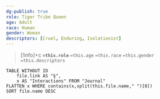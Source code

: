 ```yaml
---
dg-publish: true
role: Tiger Tribe Queen
age: Adult
race: Human
gender: Woman
descriptors: [Cruel, Enduring, Isolationist]
---
```


> [!info]+c
> **`=this.role`**
> `=this.age` `=this.race` `=this.gender`
> `=this.descriptors`
	

```dataview
TABLE WITHOUT ID
	file.link AS "§", 
	x AS "Interactions" FROM "Journal"
FLATTEN x WHERE contains(x,split(this.file.name," ")[0])
SORT file.name DESC
```
